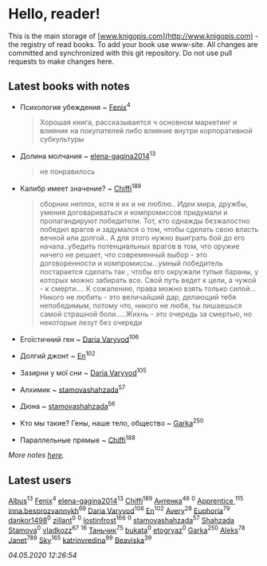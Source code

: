 # Hello, reader!
This is the main storage of [www.knigopis.com](http://www.knigopis.com) - the registry of read books.
To add your book use www-site. All changes are committed and synchronized with this git repository.
Do not use pull requests to make changes here.


## Latest books with notes
* Психология убеждения ~ [Fenix](users/111/111367585493471720963-google)<sup>4</sup>
    > Хорошая книга, рассказывается ч основном маркетинг и влияние на покупателей либо влияние внутри корпоративной субкультуры

* Долина молчания ~ [elena-gagina2014](users/208/208969292-yandex)<sup>13</sup>
    > не понравилось

* Калибр имеет значение? ~ [Chiffi](users/105/105831994080785626680-google)<sup>189</sup>
    > сборник неплох, хотя я их  и не люблю.. 
    > Идеи мира, дружбы,  умения договариваться и компромиссов придумали и пропагандируют победители. Тот,  кто однажды безжалостно победил врагов и задумался о том,  чтобы сделать свою власть вечной или долгой.. А для этого нужно выиграть бой до его начала..убедить потенциальных врагов в том, что оружие ничего не решает, что современный выбор - это договоренности и компромиссы...умный победитель постарается сделать так , чтобы его окружали тупые бараны,  у которых можно забирать все.    Свой путь ведет к цели,  а чужой - к смерти....  К сожалению, права можно взять только силой...   Никого не любить - это величайший дар, делающий тебя непобедимым,  потому что, никого не любя,  ты лишаешься самой страшной боли.....Жихнь - это очередь за смертью, но некоторые лезут без очереди

* Егоїстичний ген ~ [Daria Varyvod](users/829/829893410524253-facebook)<sup>106</sup>

* Долгий джонт ~ [En](users/333/333646551-vkontakte)<sup>102</sup>

* Зазирни у мої сни ~ [Daria Varyvod](users/829/829893410524253-facebook)<sup>105</sup>

* Алхимик ~ [stamovashahzada](users/310/310646815-vkontakte)<sup>57</sup>

* Дюна ~ [stamovashahzada](users/310/310646815-vkontakte)<sup>56</sup>

* Кто мы такие? Гены, наше тело, общество ~ [Garka](users/115/115753719718250012620-google)<sup>250</sup>

* Параллельные прямые ~ [Chiffi](users/105/105831994080785626680-google)<sup>188</sup>


_More notes [here](latest_books_with_notes.md)._


## Latest users
[Albus](users/221/2217138517343562098-mailru)<sup>13</sup> 
[Fenix](users/111/111367585493471720963-google)<sup>4</sup> 
[elena-gagina2014](users/208/208969292-yandex)<sup>13</sup> 
[Chiffi](users/105/105831994080785626680-google)<sup>189</sup> 
[Антенка](users/118/118158645037334943900-google)<sup>46</sup> 
[](users/102/102482879989167895792-google)<sup>0</sup> 
[Apprentice ](users/528/52821952-vkontakte)<sup>115</sup> 
[inna.besprozvannykh](users/733/73323849-yandex)<sup>69</sup> 
[Daria Varyvod](users/829/829893410524253-facebook)<sup>106</sup> 
[En](users/333/333646551-vkontakte)<sup>102</sup> 
[Avery](users/567/56734832-yandex)<sup>28</sup> 
[Euphoria](users/106/106304994652616315178-google)<sup>79</sup> 
[dankor1498](users/115/115840544194890627090-google)<sup>0</sup> 
[zillant](users/114/114811718304622529304-google)<sup>0</sup> 
[](users/344/344511630-vkontakte)<sup>0</sup> 
[lostinfrost](users/217/217891524-vkontakte)<sup>166</sup> 
[](users/103/103030034741048415624-google)<sup>0</sup> 
[stamovashahzada](users/310/310646815-vkontakte)<sup>57</sup> 
[Shahzada Stamova](users/799/799658770022584575-mailru)<sup>0</sup> 
[vladkozz](users/572/57239276-vkontakte)<sup>67</sup> 
[](users/153/1537586159620888-facebook)<sup>16</sup> 
[Таньчик](users/209/2096581563762610-facebook)<sup>75</sup> 
[bukata](users/112/112547107035296863393-google)<sup>0</sup> 
[etogryaz](users/430/430334015-vkontakte)<sup>0</sup> 
[Garka](users/115/115753719718250012620-google)<sup>250</sup> 
[Aleks](users/117/117835844513813219393-google)<sup>78</sup> 
[Janet](users/108/108113656204404967440-google)<sup>789</sup> 
[Sky](users/118/118049897850017649660-google)<sup>165</sup> 
[katrinvredina](users/233/2336755-vkontakte)<sup>99</sup> 
[Beaviska](users/102/10202544960024508-facebook)<sup>39</sup> 


_04.05.2020 12:26:54_
